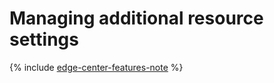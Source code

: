 # Managing additional resource settings

{% include [edge-center-features-note](../../../_includes/cdn/edge-center-features-note.md) %}